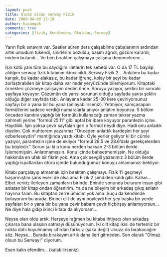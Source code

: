 ```yaml
---
layout: post
title: Olmaz olsun Serway Fizik
date: 2009-04-06 22:18
author: hasangok
comments: true
categories: [fizik, Kendimden, Okuldan, Serway]
---
```

Yarın fizik sınavım var. Saatler süren ders çalışabilme çabalarımın ardından artık umudum tükendi, sinirlerim bozuldu, başım ağrıdı, gözüm karardı, midem bulandı... Ve ben bıraktım çalışmaya çalışma denemelerimi...

İşin kötü yanı tüm bu saydığım illetlerin tek sebebi var. O da 17 TL bayılıp aldığım serway fizik kitabının ikinci cildi. Serway Fizik 2... Anlatımı bu kadar karışık, bu kadar alakasız, bu kadar iğrenç, kolay bir şeyi bu kadar zorlaştırabilen bir kitap daha var mıdır yeryüzünde bilemiyorum. Kitaptaki örnekleri çözmeye çalışayım dedim önce. Soruyu yazıyor, şeklini bir sonraki sayfaya koyuyor. Çözümün de yarısı sorunun olduğu sayfada yarısı şeklin olduğu diğer sayfada tabi. Anlayana kadar 25-30 kere çeviriyorsunuz sayfayı bir o yana bir bu yana (anlayabilirseniz). Yetmiyor, samçasapan formüllerini sadece verdiği numaralarla anıyor anlatım boyunca. 5 bölüm önceden kanıtını yaptığı bir formülü kullanacağı zaman tekrar yazma zahmeti yerine "formül 25.11" gibi aptal bir ibare koyuyor parantezin içine. Haydiiiiii. İşin yoksa çevir sayfaları geri o formül neydi diye. Hadi onu anladık diyelim. Çok muhterem yazarımız "Önceden anlattık kardeşim her şeyi ezberleseydin" mantığında yazdı kitabı. Öyle yerler geliyor ki bir cümle yazıyor, parantezin içine de ekliyor "formül 28.5 ve 28.6’daki gerekçelerden bu böyledir." Sorun şu ki o konu nerden baksan 2-3 bölüm ilerde. İşlememişsin. Anlatmamışsın. Konu içinde bahsetmemişsin. Ne olduğu hakkında en ufak bir fikrin yok. Ama çok sevgili yazarımız 3 bölüm ilerde yaptığı ispatlardan ötürü içinde bulunduğumuz konuyu anlamamızı bekliyor.

Kitabı parçalayıp atmamak için bıraktım çalışmayı. Fizik 1’i geçmeyi başarmıştım şans eseri de olsa ama Fizik 2 şimdiden kaldı gibi. Kalsın... Elbet veririz ilerleyen zamanların birinde. Eninde sonunda bulurum insan gibi anlatan bir kitap ondan öğrenirim. Ya da ne bileyim bir arkadaş çıkıp anlatır hayrına falan. Bu kitaptan zerre ümidim yok ama. Suçu da kendimde buluyorum bu arada. Birinci cilt de aynı böyleydi her şey başka bir yerde sayfaları bir o yana bir bu yana çevir babam çevir hiçbirşey anlamıyorsun... Ne diye hala gidip ikinci kitabı da alıyorsam...

Neyse olan oldu artık. Herşeye rağmen bu kitaba ihtiyacı olan arkadaş çıkarsa bana ulaşsın satmayı düşünüyorum. İki cilt kitap ikisi de tertemiz bir nokta dahi koyulmamış sıfırdan farksız (şaka değil) Ucuza da bırakacağım söz. Neyse... Burada bırakayım artık daha ileri gitmeden. Son olarak "Olmaz olsun bu Serway!" diyorum.

Esen kalın efendim... (kalabilirseniz)
